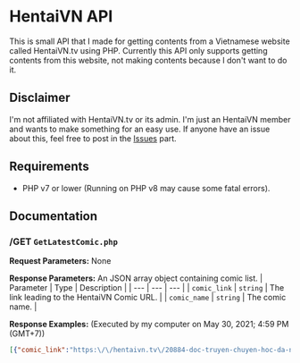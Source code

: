 # HentaiVN API
This is small API that I made for getting contents from a Vietnamese website called HentaiVN.tv using PHP.
Currently this API only supports getting contents from this website, not making contents because I don't want to do it.

## Disclaimer
I'm not affiliated with HentaiVN.tv or its admin. I'm just an HentaiVN member and wants to make something for an easy use.
If anyone have an issue about this, feel free to post in the [Issues](https://github.com/LilShieru/HentaiVN-API/issues) part.

## Requirements
* PHP v7 or lower (Running on PHP v8 may cause some fatal errors).

## Documentation
### /GET `GetLatestComic.php`
**Request Parameters:** None

**Response Parameters:** An JSON array object containing comic list.
| Parameter | Type | Description |
| --- | --- | --- |
| `comic_link` | `string` | The link leading to the HentaiVN Comic URL. |
| `comic_name` | `string` | The comic name. |

**Response Examples:**
(Executed by my computer on May 30, 2021; 4:59 PM (GMT+7))
```json
[{"comic_link":"https:\/\/hentaivn.tv\/20884-doc-truyen-chuyen-hoc-da-ngoai-loi-cho-toi.html","comic_name":"Chuy\u1ebfn h\u1ecdc d\u00e3 ngo\u1ea1i l\u1ee3i cho t\u00f4i - Ch. 18"},{"comic_link":"https:\/\/hentaivn.tv\/24347-doc-truyen-shiawase-no-daishou.html","comic_name":"Shiawase no Daishou - Oneshot"},{"comic_link":"https:\/\/hentaivn.tv\/24342-doc-truyen-hundred-sweet-chocolates.html","comic_name":"Hundred Sweet Chocolates - Oneshot"},{"comic_link":"https:\/\/hentaivn.tv\/24352-doc-truyen-gacha-girl-pp.html","comic_name":"Gacha Girl PP - Oneshot"},{"comic_link":"https:\/\/hentaivn.tv\/24325-doc-truyen-the-daughter-of-the-big-sister-i-long-for-is-cute.html","comic_name":"The Daughter of The Big Sister I long for is Cute - Oneshot"},{"comic_link":"https:\/\/hentaivn.tv\/24351-doc-truyen-quyen-ru-hang-xom-day-la-chuyen-da-xay-ra-voi-nguoi-me-hang-xom.html","comic_name":"Quy\u1ebfn r\u0169 h\u00e0ng x\u00f3m: \u0110\u00e2y l\u00e0 chuy\u1ec7n \u0111\u00e3 x\u1ea3y ra v\u1edbi ng\u01b0\u1eddi m\u1eb9 h\u00e0ng x\u00f3m - Chap 1"},{"comic_link":"https:\/\/hentaivn.tv\/24350-doc-truyen-because-i-got-here-first.html","comic_name":"BECAUSE I GOT HERE FIRST - Oneshot"},{"comic_link":"https:\/\/hentaivn.tv\/24349-doc-truyen-ienai-\uff5eerika\uff5e.html","comic_name":"Ienai \uff5eerika\uff5e - Oneshot"},{"comic_link":"https:\/\/hentaivn.tv\/24289-doc-truyen-saimin-youmuin.html","comic_name":"Saimin Youmuin - Chap 3"},{"comic_link":"https:\/\/hentaivn.tv\/24346-doc-truyen-rem-wa-kyou-zettai-yaritai-re-zero-kara-hajimeru-isekai-seikatsu.html","comic_name":"Rem wa Kyou Zettai Yaritai! (Re:Zero kara Hajimeru Isekai Seikatsu) - Oneshot"}]
```
